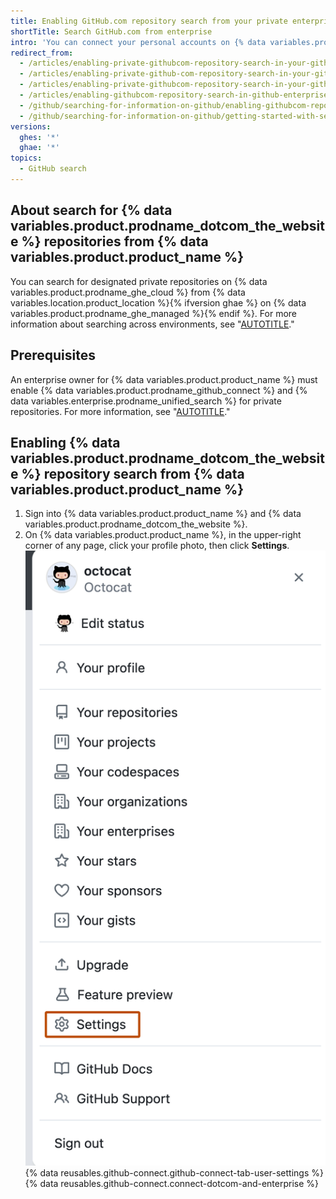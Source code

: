 ```yaml
---
title: Enabling GitHub.com repository search from your private enterprise environment
shortTitle: Search GitHub.com from enterprise
intro: 'You can connect your personal accounts on {% data variables.product.prodname_dotcom_the_website %} and your private {% data variables.product.prodname_enterprise %} environment to search for content in certain {% data variables.product.prodname_dotcom_the_website %} repositories{% ifversion fpt or ghec %} from your private environment{% else %} from {% data variables.product.product_name %}{% endif %}.'
redirect_from:
  - /articles/enabling-private-githubcom-repository-search-in-your-github-enterprise-account
  - /articles/enabling-private-github-com-repository-search-in-your-github-enterprise-server-account
  - /articles/enabling-private-githubcom-repository-search-in-your-github-enterprise-server-account
  - /articles/enabling-githubcom-repository-search-in-github-enterprise-server
  - /github/searching-for-information-on-github/enabling-githubcom-repository-search-in-github-enterprise-server
  - /github/searching-for-information-on-github/getting-started-with-searching-on-github/enabling-githubcom-repository-search-in-github-enterprise-server
versions:
  ghes: '*'
  ghae: '*'
topics:
  - GitHub search
---
```


## About search for {% data variables.product.prodname_dotcom_the_website %} repositories from {% data variables.product.product_name %}

You can search for designated private repositories on {% data variables.product.prodname_ghe_cloud %} from {% data variables.location.product_location %}{% ifversion ghae %} on {% data variables.product.prodname_ghe_managed %}{% endif %}. For more information about searching across environments, see "[AUTOTITLE](/search-github/getting-started-with-searching-on-github/about-searching-on-github#searching-repositories-on-githubcom-from-your-private-enterprise-environment)."

## Prerequisites

An enterprise owner for {% data variables.product.product_name %} must enable {% data variables.product.prodname_github_connect %} and {% data variables.enterprise.prodname_unified_search %} for private repositories. For more information, see "[AUTOTITLE](/admin/configuration/configuring-github-connect/enabling-unified-search-for-your-enterprise)."

## Enabling {% data variables.product.prodname_dotcom_the_website %} repository search from {% data variables.product.product_name %}

1. Sign into {% data variables.product.product_name %} and {% data variables.product.prodname_dotcom_the_website %}.
1. On {% data variables.product.product_name %}, in the upper-right corner of any page, click your profile photo, then click **Settings**.
![Screenshot of {% data variables.product.prodname_dotcom %}'s account menu showing options for users to view and edit their profile, content, and settings. The menu item "Settings" is outlined in dark orange.](/assets/images/help/settings/userbar-account-settings.png)
{% data reusables.github-connect.github-connect-tab-user-settings %}
{% data reusables.github-connect.connect-dotcom-and-enterprise %}
